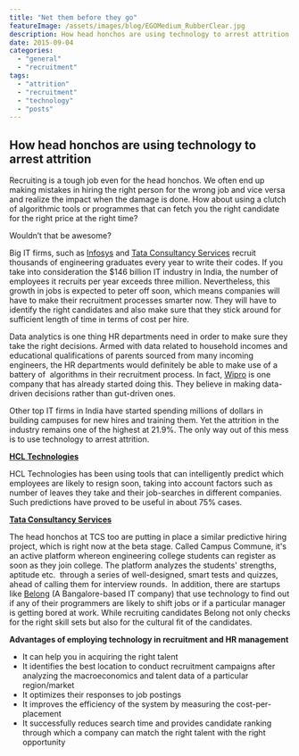 ```yaml
---
title: "Net them before they go"
featureImage: /assets/images/blog/EGOMedium_RubberClear.jpg
description: How head honchos are using technology to arrest attrition
date: 2015-09-04
categories: 
  - "general"
  - "recruitment"
tags: 
  - "attrition"
  - "recruitment"
  - "technology"
  - "posts"
---
```


## **How head honchos are using technology to arrest attrition**

Recruiting is a tough job even for the head honchos. We often end up making mistakes in hiring the right person for the wrong job and vice versa and realize the impact when the damage is done. How about using a clutch of algorithmic tools or programmes that can fetch you the right candidate for the right price at the right time?

Wouldn’t that be awesome?

Big IT firms, such as [Infosys](infosys.com) and [Tata Consultancy Services](tcs.com) recruit thousands of engineering graduates every year to write their codes. If you take into consideration the $146 billion IT industry in India, the number of employees it recruits per year exceeds three million. Nevertheless, this growth in jobs is expected to peter off soon, which means companies will have to make their recruitment processes smarter now. They will have to identify the right candidates and also make sure that they stick around for sufficient length of time in terms of cost per hire.

Data analytics is one thing HR departments need in order to make sure they take the right decisions. Armed with data related to household incomes and educational qualifications of parents sourced from many incoming engineers, the HR departments would definitely be able to make use of a battery of  algorithms in their recruitment process. In fact, [Wipro](wipro.com) is one company that has already started doing this. They believe in making data-driven decisions rather than gut-driven ones.

Other top IT firms in India have started spending millions of dollars in building campuses for new hires and training them. Yet the attrition in the industry remains one of the highest at 21.9%. The only way out of this mess is to use technology to arrest attrition.

[**HCL Technologies**](hcltech.com)

HCL Technologies has been using tools that can intelligently predict which employees are likely to resign soon, taking into account factors such as number of leaves they take and their job-searches in different companies. Such predictions have proved to be useful in about 75% cases.

[**Tata Consultancy Services**](tcs.com)

The head honchos at TCS too are putting in place a similar predictive hiring project, which is right now at the beta stage. Called Campus Commune, it's an active platform whereon engineering college students can register as soon as they join college. The platform analyzes the students' strengths, aptitude etc.  through a series of well-designed, smart tests and quizzes, ahead of calling them for interview rounds.  In addition, there are startups like [Belong](belong.co) (A Bangalore-based IT company) that use technology to find out if any of their programmers are likely to shift jobs or if a particular manager is getting bored at work. While recruiting candidates Belong not only checks for the right skill sets but also for the cultural fit of the candidates.

**Advantages of employing technology in recruitment and HR management**

- It can help you in acquiring the right talent
- It identifies the best location to conduct recruitment campaigns after analyzing the macroeconomics and talent data of a particular region/market
- It optimizes their responses to job postings
- It improves the efficiency of the system by measuring the cost-per-placement
- It successfully reduces search time and provides candidate ranking through which a company can match the right talent with the right opportunity
